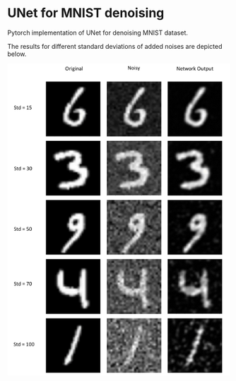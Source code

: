 # UNet for MNIST denoising

Pytorch implementation of UNet for denoising MNIST dataset.

The results for different standard deviations of added noises are depicted below.

![](/img/Unet_performance.png)
